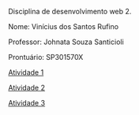 Disciplina de desenvolvimento web 2.

Nome: Vinícius dos Santos Rufino

Professor: Johnata Souza Santicioli

Prontuário: SP301570X
  
[Atividade 1](atividades/A1//index.html)

[Atividade 2](atividades/A2/index.html)

[Atividade 3](atividades/A3/index.html)
